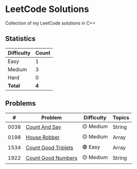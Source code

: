 # LeetCode Solutions

Collection of my LeetCode solutions in C++

## Statistics

| Difficulty | Count |
|------------|-------|
| Easy | 1 |
| Medium | 3 |
| Hard | 0 |
| **Total** | **4** |

## Problems

| # | Problem | Difficulty | Topics |
|---|---------|------------|--------|
| 0038 | [Count And Say](0038-count-and-say/0038-count-and-say.cpp) | 🟡 Medium | String |
| 0198 | [House Robber](0198-house-robber/0198-house-robber.cpp) | 🟡 Medium | Array |
| 1534 | [Count Good Triplets](1534-count-good-triplets/1534-count-good-triplets.cpp) | 🟢 Easy | Array |
| 1922 | [Count Good Numbers](1922-count-good-numbers/1922-count-good-numbers.cpp) | 🟡 Medium | String |
